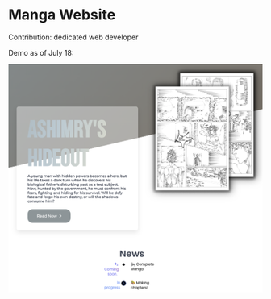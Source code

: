 # Manga Website

Contribution: dedicated web developer

Demo as of July 18:

<img src="assets/demo_update.png" alt="Demo" width="800"/>
